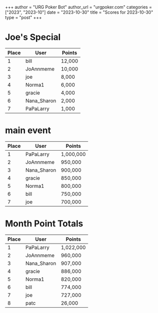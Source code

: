 +++
author = "URG Poker Bot"
author_url = "urgpoker.com"
categories = ["2023", "2023-10"]
date = "2023-10-30"
title = "Scores for 2023-10-30"
type = "post"
+++
# Joe's Special

| Place | User | Points |
|-------|------|--------|
| 1 | bill | 12,000 |
| 2 | JoAnnmeme | 10,000 |
| 3 | joe | 8,000 |
| 4 | Norma1 | 6,000 |
| 5 | gracie | 4,000 |
| 6 | Nana_Sharon | 2,000 |
| 7 | PaPaLarry | 1,000 |

# main event

| Place | User | Points |
|-------|------|--------|
| 1 | PaPaLarry | 1,000,000 |
| 2 | JoAnnmeme | 950,000 |
| 3 | Nana_Sharon | 900,000 |
| 4 | gracie | 850,000 |
| 5 | Norma1 | 800,000 |
| 6 | bill | 750,000 |
| 7 | joe | 700,000 |

# Month Point Totals

| Place | User | Points |
|-------|------|--------|
| 1 | PaPaLarry | 1,022,000 |
| 2 | JoAnnmeme | 960,000 |
| 3 | Nana_Sharon | 907,000 |
| 4 | gracie | 886,000 |
| 5 | Norma1 | 820,000 |
| 6 | bill | 774,000 |
| 7 | joe | 727,000 |
| 8 | patc | 26,000 |
